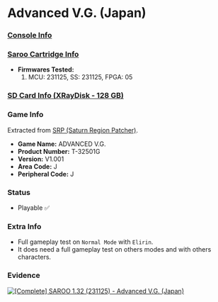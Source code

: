 # Advanced V.G. (Japan)

### [Console Info](../../../../Info/Consoles/VA13/README.md)

### [Saroo Cartridge Info](../../../../Info/Cartridges/RetroGameParadiseStore/1.32F/README.md)

- <b>Firmwares Tested:</b>
  1. MCU: 231125, SS: 231125, FPGA: 05

### [SD Card Info (XRayDisk - 128 GB)](../../../../Info/SdCards/XRayDisk/128GB/fat32/README.md)

### Game Info

Extracted from [SRP (Saturn Region Patcher)](https://segaxtreme.net/resources/saturn-region-patcher.81/download).

- <b>Game Name:</b> ADVANCED V.G.
- <b>Product Number:</b> T-32501G
- <b>Version:</b> V1.001
- <b>Area Code:</b> J
- <b>Peripheral Code:</b> J

### Status

- Playable :white_check_mark:

### Extra Info

- Full gameplay test on `Normal Mode` with `Elirin`.
- It does need a full gameplay test on others modes and with others characters.

### Evidence

[![[Complete] SAROO 1.32 (231125) - Advanced V.G. (Japan)](https://img.youtube.com/vi/WslWmR5hmP4/0.jpg)](https://www.youtube.com/watch?v=WslWmR5hmP4)
